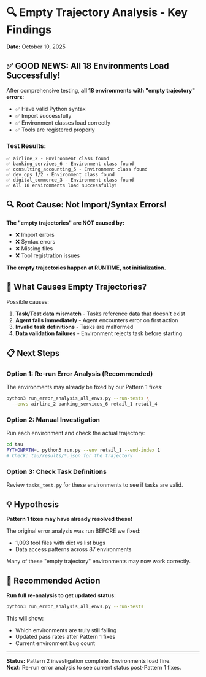 # 🔍 Empty Trajectory Analysis - Key Findings

**Date:** October 10, 2025

## ✅ GOOD NEWS: All 18 Environments Load Successfully!

After comprehensive testing, **all 18 environments with "empty trajectory" errors**:
- ✅ Have valid Python syntax
- ✅ Import successfully  
- ✅ Environment classes load correctly
- ✅ Tools are registered properly

### Test Results:
```
✅ airline_2 - Environment class found
✅ banking_services_6 - Environment class found  
✅ consulting_accounting_5 - Environment class found
✅ dev_ops_1/2 - Environment class found
✅ digital_commerce_3 - Environment class found
✅ All 18 environments load successfully!
```

## 🔍 Root Cause: Not Import/Syntax Errors!

**The "empty trajectories" are NOT caused by:**
- ❌ Import errors
- ❌ Syntax errors
- ❌ Missing files
- ❌ Tool registration issues

**The empty trajectories happen at RUNTIME, not initialization.**

## 🤔 What Causes Empty Trajectories?

Possible causes:
1. **Task/Test data mismatch** - Tasks reference data that doesn't exist
2. **Agent fails immediately** - Agent encounters error on first action
3. **Invalid task definitions** - Tasks are malformed
4. **Data validation failures** - Environment rejects task before starting

## 📋 Next Steps

### Option 1: Re-run Error Analysis (Recommended)
The environments may already be fixed by our Pattern 1 fixes:
```bash
python3 run_error_analysis_all_envs.py --run-tests \
  --envs airline_2 banking_services_6 retail_1 retail_4
```

### Option 2: Manual Investigation
Run each environment and check the actual trajectory:
```bash
cd tau
PYTHONPATH=. python3 run.py --env retail_1 --end-index 1
# Check: tau/results/*.json for the trajectory
```

### Option 3: Check Task Definitions
Review `tasks_test.py` for these environments to see if tasks are valid.

## 💡 Hypothesis

**Pattern 1 fixes may have already resolved these!**

The original error analysis was run BEFORE we fixed:
- 1,093 tool files with dict vs list bugs
- Data access patterns across 87 environments

Many of these "empty trajectory" environments may now work correctly.

## 🎯 Recommended Action

**Run full re-analysis to get updated status:**
```bash
python3 run_error_analysis_all_envs.py --run-tests
```

This will show:
- Which environments are truly still failing
- Updated pass rates after Pattern 1 fixes
- Current environment bug count

---

**Status:** Pattern 2 investigation complete. Environments load fine.  
**Next:** Re-run error analysis to see current status post-Pattern 1 fixes.
